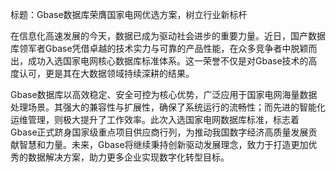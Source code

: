 标题：Gbase数据库荣膺国家电网优选方案，树立行业新标杆

在信息化高速发展的今天，数据已成为驱动社会进步的重要力量。近日，国产数据库领军者Gbase凭借卓越的技术实力与可靠的产品性能，在众多竞争者中脱颖而出，成功入选国家电网核心数据库标准体系。这一荣誉不仅是对Gbase技术的高度认可，更是其在大数据领域持续深耕的结果。

Gbase数据库以高效稳定、安全可控为核心优势，广泛应用于国家电网海量数据处理场景。其强大的兼容性与扩展性，确保了系统运行的流畅性；而先进的智能化运维管理，则极大提升了工作效率。此次入选国家电网数据库标准，标志着Gbase正式跻身国家级重点项目供应商行列，为推动我国数字经济高质量发展贡献智慧和力量。未来，Gbase将继续秉持创新驱动发展理念，致力于打造更加优秀的数据解决方案，助力更多企业实现数字化转型目标。